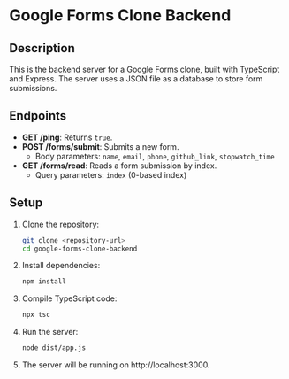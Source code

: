 # Google Forms Clone Backend

## Description
This is the backend server for a Google Forms clone, built with TypeScript and Express. The server uses a JSON file as a database to store form submissions.

## Endpoints
- **GET /ping**: Returns `true`.
- **POST /forms/submit**: Submits a new form.
  - Body parameters: `name`, `email`, `phone`, `github_link`, `stopwatch_time`
- **GET /forms/read**: Reads a form submission by index.
  - Query parameters: `index` (0-based index)

## Setup
1. Clone the repository:
   ```sh
   git clone <repository-url>
   cd google-forms-clone-backend
2. Install dependencies:
   ```sh
   npm install
3. Compile TypeScript code:
   ```sh
   npx tsc
4. Run the server:
   ```sh
   node dist/app.js
5. The server will be running on http://localhost:3000.
